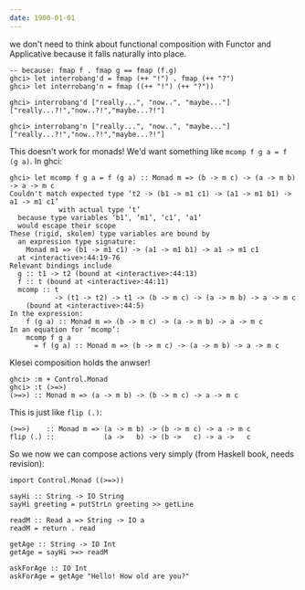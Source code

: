```yaml
---
date: 1900-01-01
---
```



we don't need to think about functional composition with Functor and Applicative
because it falls naturally into place.

    -- because: fmap f . fmap g == fmap (f.g)
    ghci> let interrobang'd = fmap (++ "!") . fmap (++ "?")
    ghci> let interrobang'n = fmap ((++ "!") (++ "?"))

    ghci> interrobang'd ["really...", "now..", "maybe..."]
    ["really...?!","now..?!","maybe...?!"]

    ghci> interrobang'n ["really...", "now..", "maybe..."]
    ["really...?!","now..?!","maybe...?!"]

This doesn't work for monads! We'd want something like `mcomp f g a = f (g a)`. In
ghci:

    ghci> let mcomp f g a = f (g a) :: Monad m => (b -> m c) -> (a -> m b) -> a -> m c
    Couldn't match expected type ‘t2 -> (b1 -> m1 c1) -> (a1 -> m1 b1) -> a1 -> m1 c1’
                with actual type ‘t’
      because type variables ‘b1’, ‘m1’, ‘c1’, ‘a1’
      would escape their scope
    These (rigid, skolem) type variables are bound by
      an expression type signature:
        Monad m1 => (b1 -> m1 c1) -> (a1 -> m1 b1) -> a1 -> m1 c1
      at <interactive>:44:19-76
    Relevant bindings include
      g :: t1 -> t2 (bound at <interactive>:44:13)
      f :: t (bound at <interactive>:44:11)
      mcomp :: t
               -> (t1 -> t2) -> t1 -> (b -> m c) -> (a -> m b) -> a -> m c
        (bound at <interactive>:44:5)
    In the expression:
        f (g a) :: Monad m => (b -> m c) -> (a -> m b) -> a -> m c
    In an equation for ‘mcomp’:
        mcomp f g a
          = f (g a) :: Monad m => (b -> m c) -> (a -> m b) -> a -> m c

Klesei composition holds the anwser!

    ghci> :m + Control.Monad
    ghci> :t (>=>)
    (>=>) :: Monad m => (a -> m b) -> (b -> m c) -> a -> m c

This is just like `flip (.)`:

    (>=>)    :: Monad m => (a -> m b) -> (b -> m c) -> a -> m c
    flip (.) ::            (a ->   b) -> (b ->   c) -> a ->   c

So we now we can compose actions very simply (from Haskell book, needs revision):

    import Control.Monad ((>=>))

    sayHi :: String -> IO String
    sayHi greeting = putStrLn greeting >> getLine

    readM :: Read a => String -> IO a
    readM = return . read

    getAge :: String -> IO Int
    getAge = sayHi >=> readM

    askForAge :: IO Int
    askForAge = getAge "Hello! How old are you?"

